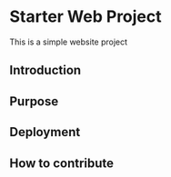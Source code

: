 # Starter Web Project

This is a simple website project

## Introduction

## Purpose

## Deployment

## How to contribute